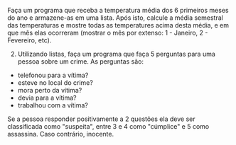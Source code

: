 Faça um programa que receba a temperatura média dos 6 primeiros meses do ano
e armazene-as em uma lista. Após isto, calcule a média 
semestral das temperaturas e mostre todas as temperatures acima
desta média, e em que mês elas ocorreram (mostrar o mês por extenso:
1 -  Janeiro, 2 - Fevereiro, etc).

2) Utilizando listas, faça um programa que faça 5 perguntas para
uma pessoa sobre um crime. As perguntas são:
- telefonou para a vítima?
- esteve no local do crime?
- mora perto da vítima?
- devia para a vítima?
- trabalhou com a vítima?

Se a pessoa responder positivamente a 2 questões ela deve ser
classificada como "suspeita", entre 3 e 4 como "cúmplice"
e 5 como assassina. Caso contrário, inocente.




